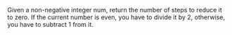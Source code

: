 Given a non-negative integer num, return the number of steps to reduce it to zero. If the current number is even, you have to divide it by 2, otherwise, you have to subtract 1 from it.
